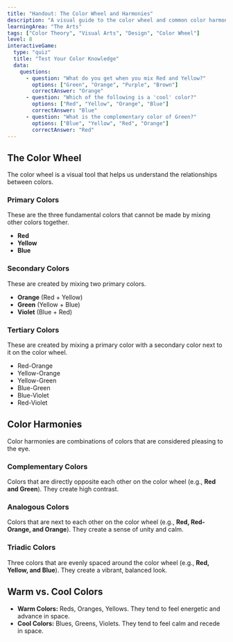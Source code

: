 ```yaml
---
title: "Handout: The Color Wheel and Harmonies"
description: "A visual guide to the color wheel and common color harmonies used in art and design."
learningArea: "The Arts"
tags: ["Color Theory", "Visual Arts", "Design", "Color Wheel"]
level: 8
interactiveGame:
  type: "quiz"
  title: "Test Your Color Knowledge"
  data:
    questions:
      - question: "What do you get when you mix Red and Yellow?"
        options: ["Green", "Orange", "Purple", "Brown"]
        correctAnswer: "Orange"
      - question: "Which of the following is a 'cool' color?"
        options: ["Red", "Yellow", "Orange", "Blue"]
        correctAnswer: "Blue"
      - question: "What is the complementary color of Green?"
        options: ["Blue", "Yellow", "Red", "Orange"]
        correctAnswer: "Red"
---
```


## The Color Wheel

The color wheel is a visual tool that helps us understand the relationships between colors.

### Primary Colors
These are the three fundamental colors that cannot be made by mixing other colors together.
-   **Red**
-   **Yellow**
-   **Blue**

### Secondary Colors
These are created by mixing two primary colors.
-   **Orange** (Red + Yellow)
-   **Green** (Yellow + Blue)
-   **Violet** (Blue + Red)

### Tertiary Colors
These are created by mixing a primary color with a secondary color next to it on the color wheel.
-   Red-Orange
-   Yellow-Orange
-   Yellow-Green
-   Blue-Green
-   Blue-Violet
-   Red-Violet

## Color Harmonies

Color harmonies are combinations of colors that are considered pleasing to the eye.

### Complementary Colors
Colors that are directly opposite each other on the color wheel (e.g., **Red and Green**). They create high contrast.

### Analogous Colors
Colors that are next to each other on the color wheel (e.g., **Red, Red-Orange, and Orange**). They create a sense of unity and calm.

### Triadic Colors
Three colors that are evenly spaced around the color wheel (e.g., **Red, Yellow, and Blue**). They create a vibrant, balanced look.

## Warm vs. Cool Colors

-   **Warm Colors:** Reds, Oranges, Yellows. They tend to feel energetic and advance in space.
-   **Cool Colors:** Blues, Greens, Violets. They tend to feel calm and recede in space.
